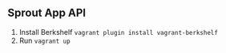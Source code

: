 ## Sprout App API

1. Install Berkshelf `vagrant plugin install vagrant-berkshelf`
2. Run `vagrant up`
